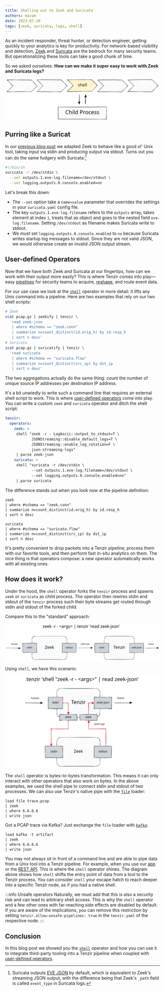 ```yaml
---
title: Shelling out to Zeek and Suricata
authors: mavam
date: 2023-07-20
tags: [zeek, suricata, logs, shell]
---
```


As an incident responder, threat hunter, or detection engineer, getting quickly
to your analytics is key for productivity. For network-based visibility and
detection, [Zeek](https://zeek.org) and [Suricata](https://suricata.io) are the
bedrock for many security teams. But operationalizing these tools can take a
good chunk of time.

So we asked ourselves: **How can we make it super easy to work with Zeek and
Suricata logs?**

![Shell Operator](shell-operator.excalidraw.svg)

<!--truncate-->

## Purring like a Suricat

In our [previous blog post](/blog/zeek-and-ye-shall-pipe/) we adapted Zeek to
behave like a good ol' Unix tool, taking input via stdin and producing output
via stdout. Turns out you can do the same fudgery with Suricata:[^1]

[^1]: Suricata outputs [EVE
JSON](https://suricata.readthedocs.io/en/latest/output/eve/eve-json-output.html)
by default, which is equivalent to Zeek's streaming JSON output, with the
difference being that Zeek's `_path` field is called `event_type` in Suricata
logs.

```bash title=suricatify
#!/bin/sh
suricata -r /dev/stdin \
  --set outputs.1.eve-log.filename=/dev/stdout \
  --set logging.outputs.0.console.enabled=no
```

Let's break this down:

- The `--set` option take a `name=value` parameter that overrides the settings
  in your `suricata.yaml` config file.
- The key `outputs.1.eve-log.filename` refers to the `outputs` array, takes
  element at index `1`, treats that as object and goes to the nested field
  `eve-log.filename`. Setting `/dev/stdout` as filename makes Suricata write to
  stdout.
- We must set `logging.outputs.0.console.enabled` to `no` because Suricata
  writes startup log messages to stdout. Since they are not valid JSON, we
  would otherwise create an invalid JSON output stream.

## User-defined Operators

Now that we have both Zeek and Suricata at our fingertips, how can we work with
their output more easily? This is where Tenzir comes into play—easy
[pipelines](/docs/language/pipelines) for security teams to acquire,
[reshape](/docs/user-guides/get-started), and route event data.

For our use case we look at the [`shell`](/docs/operators/shell) operator in
more detail: it lifts any Unix command into a pipeline. Here are two examples
that rely on our two shell scripts:

```bash
# Zeek
zcat pcap.gz | zeekify | tenzir \
  'read zeek-json
   | where #schema == "zeek.conn"
   | summarize n=count_distinct(id.orig_h) by id.resp_h
   | sort n desc'
# Suricata
zcat pcap.gz | suricatify | tenzir \
  'read suricata
   | where #schema == "suricata.flow"
   | summarize n=count_distinct(src_ip) by dst_ip
   | sort n desc'
```

The two aggregations actually do the same thing: count the number of unique
source IP addresses per destination IP address.

It's a bit unwiedly to write such a command line that requires an external shell
script to work. This is where [user-defined operators](/operators/user-defined)
come into play. You can write a custom `zeek` and `suricata` operator and ditch
the shell script:

```yaml title="tenzir.yaml"
tenzir:
  operators:
    zeek: >
     shell "zeek -r - LogAscii::output_to_stdout=T \
            JSONStreaming::disable_default_logs=T \
            JSONStreaming::enable_log_rotation=F \
            json-streaming-logs"
     | parse zeek-json
    suricata: >
     shell "suricata -r /dev/stdin \
            --set outputs.1.eve-log.filename=/dev/stdout \
            --set logging.outputs.0.console.enabled=no"
     | parse suricata
```

The difference stands out when you look now at the pipeline definition:

```text title=Zeek
zeek
| where #schema == "zeek.conn"
| summarize n=count_distinct(id.orig_h) by id.resp_h
| sort n desc
```

```text bash title=Suricata
suricata
| where #schema == "suricata.flow"
| summarize n=count_distinct(src_ip) by dst_ip
| sort n desc
```

It's pretty convenient to drop packets into a Tenzir pipeline, process them with
our favorite tools, and then perform fast in-situ analytics on them. The nice
thing is that operators compose: a new operator automatically works with all
existing ones.

## How does it work?

Under the hood, the `shell` operator forks the `tenzir` process and spawns
`zeek` or `suricata` as child process. The operator then rewires stdin and
stdout of the `tenzir` process such their byte streams get routed through stdin
and stdout of the forked child.

Compare this to the "standard" approach:

![Piping Zeek to Tenzir](zeek-to-tenzir-pipe.excalidraw.svg)

Using `shell`, we have this scenario:

![Shelling out to Zeek](zeek-to-tenzir-shell.excalidraw.svg)

The `shell` operator is bytes-to-bytes transformation. This means it can only
interact with other operators that also work on bytes. In the above examples, we
used the shell pipe to connect stdin and stdout of two processes. We can also
use Tenzir's native pipe with the [`file`](/docs/connectors/file) loader:

```
load file trace.pcap
| zeek
| where 6.6.6.6
| write json
```

Got a PCAP trace via Kafka? Just exchange the `file` loader with
[`kafka`](/docs/connectors/kafka):

```
load kafka -t artifact
| zeek
| where 6.6.6.6
| write json
```

You may not always sit in front of a command line and are able to pipe data from
a Unix tool into a Tenzir pipeline. For example, when you use our
[app](/setup-guides/use-the-app) or the [REST API](/rest-api). This is where the
`shell` operator shines. The diagram above shows how `shell` shifts the entry
point of data from a tool to the Tenzir process. You can consider `shell` your
escape hatch to reach deeper into a specific Tenzir node, as if you had a native
shell.

:::info Unsafe operators
Naturally, we must add that this is also a security risk and can lead to
arbitrary shell access. This is why the `shell` operator and a few other ones
with far-reaching side effects are disabled by default. If you are aware of the
implications, you can remove this restriction by setting
`tenzir.allow-unsafe-pipelines: true` in the `tenzir.yaml` of the respective
node.
:::

## Conclusion

In this blog post we showed you the [`shell`](/operators/sources/shell) operator
and how you can use it to integrate third-party tooling into a Tenzir pipeline
when coupled with [user-defined operators](/operators/user-defined).
